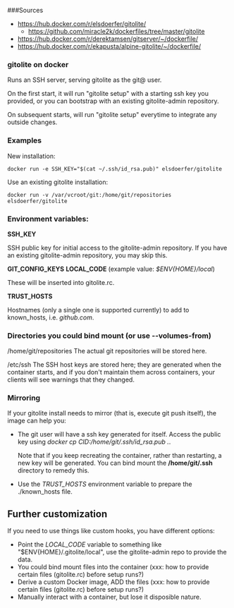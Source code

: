 ###Sources

- https://hub.docker.com/r/elsdoerfer/gitolite/
  - https://github.com/miracle2k/dockerfiles/tree/master/gitolite
- https://hub.docker.com/r/derektamsen/gitserver/~/dockerfile/
- https://hub.docker.com/r/ekapusta/alpine-gitolite/~/dockerfile/

### gitolite on docker

Runs an SSH server, serving gitolite as the git@ user.

On the first start, it will run "gitolite setup" with a starting ssh key
you provided, or you can bootstrap with an existing gitolite-admin repository.

On subsequent starts, will run "gitolite setup" everytime to integrate any
outside changes.

### Examples

New installation:

    docker run -e SSH_KEY="$(cat ~/.ssh/id_rsa.pub)" elsdoerfer/gitolite

Use an existing gitolite installation:

    docker run -v /var/vcroot/git:/home/git/repositories elsdoerfer/gitolite

### Environment variables:

**SSH_KEY**

SSH public key for initial access to the gitolite-admin repository. If you
have an existing gitolite-admin repository, you may skip this.

**GIT_CONFIG_KEYS**
**LOCAL_CODE** (example value: *$ENV{HOME}/local*)

These will be inserted into gitolite.rc.

**TRUST_HOSTS**

Hostnames (only a single one is supported currently) to add to known_hosts, i.e. *github.com*.

### Directories you could bind mount (or use --volumes-from)

/home/git/repositories
  The actual git repositories will be stored here.

/etc/ssh
  The SSH host keys are stored here; they are generated when the container starts,
  and if you don't maintain them across containers, your clients will see warnings
  that they changed.

### Mirroring

If your gitolite install needs to mirror (that is, execute git push itself), the
image can help you:

* The git user will have a ssh key generated for itself. Access the public  key using
  *docker cp CID:/home/git/.ssh/id_rsa.pub .*.

  Note that if you keep recreating the container, rather than restarting, a new key
  will be generated. You can bind mount the **/home/git/.ssh** directory to
  remedy this.

* Use the *TRUST_HOSTS* environment variable to prepare the ./known_hosts file.

## Further customization

If you need to use things like custom hooks, you have different options:

* Point the *LOCAL_CODE* variable to something like "$ENV{HOME}/.gitolite/local", use the gitolite-admin repo to provide the data.
* You could bind mount files into the container (xxx: how to provide certain files (gitolite.rc) before setup runs?)
* Derive a custom Docker image, ADD the files (xxx: how to provide certain files (gitolite.rc) before setup runs?)
* Manually interact with a container, but lose it disposible nature.

